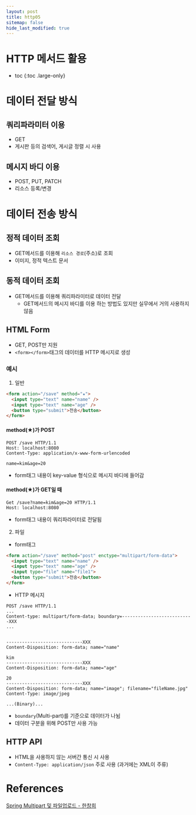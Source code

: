 ```yaml
---
layout: post
title: http05
sitemap: false
hide_last_modified: true
---
```

# HTTP 메서드 활용

* toc
{:toc .large-only}

# 데이터 전달 방식

## 쿼리파라미터 이용
- GET
- 게시판 등의 검색어, 게시글 정렬 시 사용

## 메시지 바디 이용
- POST, PUT, PATCH
- 리소스 등록/변경

# 데이터 전송 방식

## 정적 데이터 조회
- GET메서드를 이용해 ```리소스 경로```(주소)로 조회
- 이미지, 정적 텍스트 문서

## 동적 데이터 조회
- GET메서드를 이용해 쿼리파라미터로 데이터 전달
  - GET메서드의 메시지 바디를 이용 하는 방법도 있지만 실무에서 거의 사용하지 않음

## HTML Form
- GET, POST만 지원
- ```<form></form>```태그의 데이터를 HTTP 메시지로 생성

### 예시

1. 일반

```HTML
<form action="/save" method="★">
  <input type="text" name="name" />
  <input type="text" name="age" />
  <button type="submit">전송</button>
</form>
```
#### method(★)가 POST

```
POST /save HTTP/1.1
Host: localhost:8080
Content-Type: application/x-www-form-urlencoded

name=kim&age=20
```

- form태그 내용이 key-value 형식으로 메시지 바디에 들어감

#### method(★)가 GET일 때

```
Get /save?name=kim&age=20 HTTP/1.1
Host: localhost:8080
```
  - form태그 내용이 쿼리파라미터로 전달됨

2. 파일

- form태그

```HTML
<form action="/save" method="post" enctype="multipart/form-data">
  <input type="text" name="name" />
  <input type="text" name="age" />
  <input type="file" name="file1">
  <button type="submit">전송</button>
</form>
```

- HTTP 메시지

```
POST /save HTTP/1.1
...
Content-type: multipart/form-data; boundary=---------------------------XXX
...


-----------------------------XXX
Content-Disposition: form-data; name="name"

kim
-----------------------------XXX
Content-Disposition: form-data; name="age"

20
-----------------------------XXX
Content-Disposition: form-data; name="image"; filename="fileName.jpg"
Content-Type: image/jpeg

...(Binary)...
```

- ```boundary```(Multi-part)를 기준으로 데이터가 나뉨
- 데이터 구분을 위해 POST만 사용 가능

## HTTP API
- HTML을 사용하지 않는 서버간 통신 시 사용
- ```Content-Type: application/json``` 주로 사용 (과거에는 XML이 주류)

# References

[Spring Multipart 및 파일업로드 - 한창희](https://brilliantdevelop.tistory.com/111)
